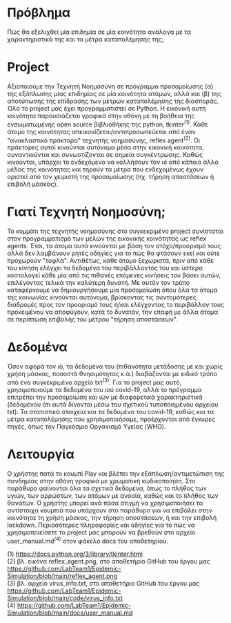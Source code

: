 # Πρόβλημα
Πώς θα εξελιχθεί μία επιδημία σε μία κοινότητα ανάλογα με τα χαρακτηριστικά της και τα μέτρα καταπολέμησής της;

# Project
Αξιοποιούμε την Τεχνητή Νοημοσύνη σε πρόγραμμα προσομοίωσης (α) της εξάπλωσης μίας επιδημίας σε μία κοινότητα ατόμων, αλλά και (β) της αποτύπωσης της επίδρασης των μέτρων καταπολέμησης της διασποράς.
Όλο το project μας έχει προγραμματιστεί σε Python. Η εικονική αυτή κοινότητα παρουσιάζεται γραφικά στην οθόνη με τη βοήθεια της ενσωματωμένης open source βιβλιοθήκης της python, tkinter<sup>(1)</sup>. Κάθε άτομο της κοινότητας απεικονίζεται/αντιπροσωπεύεται από έναν "ανακλαστικό πράκτορα" τεχνητής νοημοσύνης, reflex agent<sup>(2)</sup>. Οι πράκτορες αυτοί κινούνται αυτόνομα μέσα στην εικονική κοινότητα, συναντιούνται και συνωστίζονται σε σημεία συγκέντρωσης. Καθώς κινούνται, υπάρχει το ενδεχόμενο να κολλήσουν τον ιό από κάποιο άλλο μέλος της κοινότητας και τηρούν τα μέτρα που ενδεχομένως έχουν οριστεί από τον χειριστή της προσομοίωσης (πχ. τήρηση αποστάσεων ή επιβολή μάσκας).

# Γιατί Τεχνητή Νοημοσύνη;
Το κομμάτι της τεχνητής νοημοσύνης στο συγκεκριμένο project συνίσταται στον προγραμματισμό των μελών της εικονικής κοινότητας ως reflex agents. Έτσι, τα άτομα αυτά κινούνται με βάση τον στόχο/προορισμό τους αλλά δεν λαμβάνουν ρητές οδηγίες για το πώς θα φτάσουν εκεί και ούτε προχωρούν "τυφλά". Αντιθέτως, κάθε άτομο ξεχωριστά, πριν από κάθε του κίνηση ελέγχει τα δεδομένα του περιβάλλοντός του και ύστερα κοστολογεί κάθε μία από τις πιθανές επόμενες κινήσεις του βάσει αυτών, επιλέγοντας τελικά την καλύτερη δυνατή. Με αυτόν τον τρόπο καταφέρνουμε να δημιουργήσουμε μία προσομοίωση όπου όλα τα άτομα της κοινωνίας κινούνται αυτόνομα, βρίσκοντας τις συντομότερες διαδρομές προς τον προορισμό τους ή/και ελέγχοντας το περιβάλλον τους προκειμένου να αποφύγουν, κατά το δυνατόν, την επαφή με άλλα άτομα σε περίπτωση επιβολής του μέτρου "τήρηση αποστάσεων".

# Δεδομένα
Όσον αφορά τον ιό, τα δεδομένα του (πιθανότητα μετάδοσης με και χωρίς χρήση μάσκας, ποσοστά θνησιμότητας κ.ά.) διαβάζονται με ειδικό τρόπο από ένα συγκεκριμένο αρχείο txt<sup>(3)</sup>. Για το project μας αυτό, χρησιμοποιούμε τα δεδομένα του ιού covid-19, αλλά το πρόγραμμα επιτρέπει την προσομοίωση και ιών με διαφορετικά χαρακτηριστικά (δεδομένου ότι αυτά δίνονται μέσω του σχετικού τυποποιημένου αρχείου txt). Τα στατιστικά στοιχεία και τα δεδομένα του covid-19, καθώς και τα μέτρα καταπολέμησης που χρησιμοποιήσαμε, προέρχονται από έγκυρες πηγές, όπως τον Παγκόσμιο Οργανισμό Υγείας (WHO).

# Λειτουργία
Ο χρήστης πατά το κουμπί Play και βλέπει την εξάπλωση/αντιμετώπιση της πανδημίας στην οθόνη γραφικά με χρωματική κωδικοποίηση. Στο παράθυρο φαίνονται όλα τα σχετικά δεδομένα, όπως το πλήθος των υγιών, των αρρώστων, των ατόμων με ανοσία, καθώς και το πλήθος των θανάτων. Ο χρήστης μπορεί ανά πάσα στιγμή να χρησιμοποιήσει τα αντίστοιχα κουμπιά που υπάρχουν στο παράθυρο για να επιβάλει στην κοινότητα τη χρήση μάσκας, την τήρηση αποστάσεων, ή και την επιβολή lockdown. Περισσότερες πληροφορίες και οδηγίες για το πώς να χρησιμοποιείσετε το project μας μπορούν να βρεθούν στο αρχείο user_manual.md<sup>(4)</sup> στον φάκελο docs του αποθετηρίου.

(1)  https://docs.python.org/3/library/tkinter.html \
(2)  βλ. εικόνα reflex_agent.png, στο αποθετήριο GitHub του έργου μας https://github.com/LabTeam1/Epidemic-Simulation/blob/main/reflex_agent.png \
(3)  βλ. αρχείο virus_info.txt, στο αποθετήριο GitHub του έργου μας https://github.com/LabTeam1/Epidemic-Simulation/blob/main/code/virus_info.txt \
(4) https://github.com/LabTeam1/Epidemic-Simulation/blob/main/docs/user_manual.md
